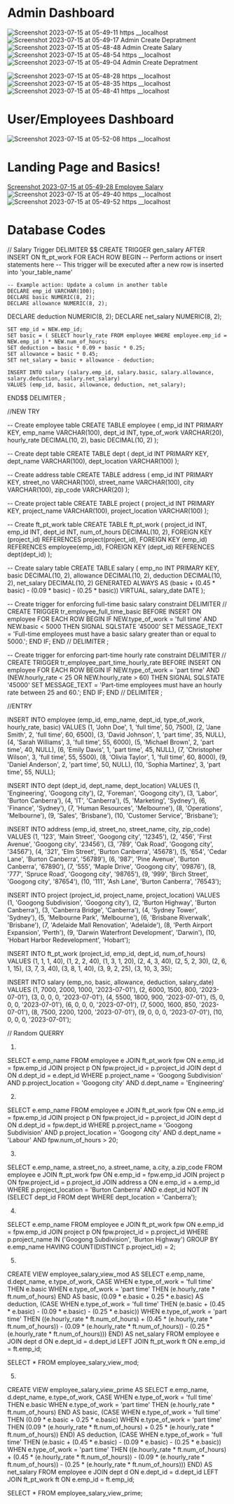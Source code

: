 

# Admin Dashboard 

![Screenshot 2023-07-15 at 05-49-11 https __localhost](https://github.com/zeon-X/payroll-php-admin/assets/73699852/57a99d92-363c-45d9-b9d9-c29b1ff5dd38)
![Screenshot 2023-07-15 at 05-49-17 Admin Create Depratment](https://github.com/zeon-X/payroll-php-admin/assets/73699852/bcde89f2-e5d3-4810-aea6-4f61c168d33a)
![Screenshot 2023-07-15 at 05-48-48 Admin Create Salary](https://github.com/zeon-X/payroll-php-admin/assets/73699852/65f5d6ea-c70d-40f9-9cb9-e3de4a4354d3)
![Screenshot 2023-07-15 at 05-48-54 https __localhost](https://github.com/zeon-X/payroll-php-admin/assets/73699852/93f47421-1662-4287-a646-26648c9cdd57)
![Screenshot 2023-07-15 at 05-49-04 Admin Create Depratment](https://github.com/zeon-X/payroll-php-admin/assets/73699852/d8d3ad56-08b6-4cd6-a5f1-ab0ccf64e641)

![Screenshot 2023-07-15 at 05-48-28 https __localhost](https://github.com/zeon-X/payroll-php-admin/assets/73699852/4c6ea5b0-fb23-48f5-993a-79e6d422044c)
![Screenshot 2023-07-15 at 05-48-35 https __localhost](https://github.com/zeon-X/payroll-php-admin/assets/73699852/781f2421-e987-4920-9bf5-072481b4128e)
![Screenshot 2023-07-15 at 05-48-41 https __localhost](https://github.com/zeon-X/payroll-php-admin/assets/73699852/7e79b65d-55fa-431c-a2b6-00ff9cb5bf28)


# User/Employees Dashboard

![Screenshot 2023-07-15 at 05-52-08 https __localhost](https://github.com/zeon-X/payroll-php-admin/assets/73699852/502d176e-8ff4-4c26-86aa-4be0d65e6c75)


# Landing Page and Basics!
[Screenshot 2023-07-15 at 05-49-28 Employee Salary](https://github.com/zeon-X/payroll-php-admin/assets/73699852/3df4d210-5553-40ff-8d0d-f0cfc7a75541)
![Screenshot 2023-07-15 at 05-49-40 https __localhost](https://github.com/zeon-X/payroll-php-admin/assets/73699852/cff48f9c-e6c2-4416-a5e6-c6755e93c102)
![Screenshot 2023-07-15 at 05-49-52 https __localhost](https://github.com/zeon-X/payroll-php-admin/assets/73699852/aa0c15ac-7181-4aa9-b7c7-62f0a95a8b05)

# Database Codes 
// Salary Trigger
DELIMITER $$
CREATE TRIGGER gen_salary
AFTER INSERT ON ft_pt_work
FOR EACH ROW
BEGIN
    -- Perform actions or insert statements here
    -- This trigger will be executed after a new row is inserted into 'your_table_name'

    -- Example action: Update a column in another table
    DECLARE emp_id VARCHAR(100);
    DECLARE basic NUMERIC(8, 2);
    DECLARE allowance NUMERIC(8, 2);
  DECLARE deduction NUMERIC(8, 2);
    DECLARE net_salary NUMERIC(8, 2);
    
    SET emp_id = NEW.emp_id;
    SET basic = ( SELECT hourly_rate FROM employee WHERE employee.emp_id = NEW.emp_id ) * NEW.num_of_hours;        
    SET deduction = basic * 0.09 + basic * 0.25;
    SET allowance = basic * 0.45;
    SET net_salary = basic + allowance - deduction;
    
    INSERT INTO salary (salary.emp_id, salary.basic, salary.allowance, salary.deduction, salary.net_salary)
    VALUES (emp_id, basic, allowance, deduction, net_salary);
END$$
DELIMITER ;





//NEW TRY

-- Create employee table
CREATE TABLE employee (
  emp_id INT PRIMARY KEY,
  emp_name VARCHAR(100),
  dept_id INT,
  type_of_work VARCHAR(20),
  hourly_rate DECIMAL(10, 2),
  basic DECIMAL(10, 2)
);

-- Create dept table
CREATE TABLE dept (
  dept_id INT PRIMARY KEY,
  dept_name VARCHAR(100),
  dept_location VARCHAR(100)
);

-- Create address table
CREATE TABLE address (
  emp_id INT PRIMARY KEY,
  street_no VARCHAR(100),
  street_name VARCHAR(100),
  city VARCHAR(100),
  zip_code VARCHAR(20)
);

-- Create project table
CREATE TABLE project (
  project_id INT PRIMARY KEY,
  project_name VARCHAR(100),
  project_location VARCHAR(100)
);

-- Create ft_pt_work table
CREATE TABLE ft_pt_work (
  project_id INT,
  emp_id INT,
  dept_id INT,
  num_of_hours DECIMAL(10, 2),
  FOREIGN KEY (project_id) REFERENCES project(project_id),
  FOREIGN KEY (emp_id) REFERENCES employee(emp_id),
  FOREIGN KEY (dept_id) REFERENCES dept(dept_id)
);

-- Create salary table
CREATE TABLE salary (
  emp_no INT PRIMARY KEY,
  basic DECIMAL(10, 2),
  allowance DECIMAL(10, 2),
  deduction DECIMAL(10, 2),
  net_salary DECIMAL(10, 2) GENERATED ALWAYS AS (basic + (0.45 * basic) - (0.09 * basic) - (0.25 * basic)) VIRTUAL,
  salary_date DATE
);

-- Create trigger for enforcing full-time basic salary constraint
DELIMITER //
CREATE TRIGGER tr_employee_full_time_basic
BEFORE INSERT ON employee
FOR EACH ROW
BEGIN
  IF NEW.type_of_work = 'full time' AND NEW.basic < 5000 THEN
    SIGNAL SQLSTATE '45000' SET MESSAGE_TEXT = 'Full-time employees must have a basic salary greater than or equal to 5000.';
  END IF;
END //
DELIMITER ;

-- Create trigger for enforcing part-time hourly rate constraint
DELIMITER //
CREATE TRIGGER tr_employee_part_time_hourly_rate
BEFORE INSERT ON employee
FOR EACH ROW
BEGIN
  IF NEW.type_of_work = 'part time' AND (NEW.hourly_rate < 25 OR NEW.hourly_rate > 60) THEN
    SIGNAL SQLSTATE '45000' SET MESSAGE_TEXT = 'Part-time employees must have an hourly rate between 25 and 60.';
  END IF;
END //
DELIMITER ;


//ENTRY

INSERT INTO employee (emp_id, emp_name, dept_id, type_of_work, hourly_rate, basic)
VALUES
  (1, 'John Doe', 1, 'full time', 50, 7500),
  (2, 'Jane Smith', 2, 'full time', 60, 6500),
  (3, 'David Johnson', 1, 'part time', 35, NULL),
  (4, 'Sarah Williams', 3, 'full time', 55, 6000),
  (5, 'Michael Brown', 2, 'part time', 40, NULL),
  (6, 'Emily Davis', 1, 'part time', 45, NULL),
  (7, 'Christopher Wilson', 3, 'full time', 55, 5500),
  (8, 'Olivia Taylor', 1, 'full time', 60, 8000),
  (9, 'Daniel Anderson', 2, 'part time', 50, NULL),
  (10, 'Sophia Martinez', 3, 'part time', 55, NULL);



  INSERT INTO dept (dept_id, dept_name, dept_location)
VALUES
  (1, 'Engineering', 'Googong city'),
  (2, 'Foreman', 'Googong city'),
  (3, 'Labor', 'Burton Canberra'),
  (4, 'IT', 'Canberra'),
  (5, 'Marketing', 'Sydney'),
  (6, 'Finance', 'Sydney'),
  (7, 'Human Resources', 'Melbourne'),
  (8, 'Operations', 'Melbourne'),
  (9, 'Sales', 'Brisbane'),
  (10, 'Customer Service', 'Brisbane');



INSERT INTO address (emp_id, street_no, street_name, city, zip_code)
VALUES
  (1, '123', 'Main Street', 'Googong city', '12345'),
  (2, '456', 'First Avenue', 'Googong city', '23456'),
  (3, '789', 'Oak Road', 'Googong city', '34567'),
  (4, '321', 'Elm Street', 'Burton Canberra', '45678'),
  (5, '654', 'Cedar Lane', 'Burton Canberra', '56789'),
  (6, '987', 'Pine Avenue', 'Burton Canberra', '67890'),
  (7, '555', 'Maple Drive', 'Googong city', '09876'),
  (8, '777', 'Spruce Road', 'Googong city', '98765'),
  (9, '999', 'Birch Street', 'Googong city', '87654'),
  (10, '111', 'Ash Lane', 'Burton Canberra', '76543');



INSERT INTO project (project_id, project_name, project_location)
VALUES
  (1, 'Googong Subdivision', 'Googong city'),
  (2, 'Burton Highway', 'Burton Canberra'),
  (3, 'Canberra Bridge', 'Canberra'),
  (4, 'Sydney Tower', 'Sydney'),
  (5, 'Melbourne Park', 'Melbourne'),
  (6, 'Brisbane Riverwalk', 'Brisbane'),
  (7, 'Adelaide Mall Renovation', 'Adelaide'),
  (8, 'Perth Airport Expansion', 'Perth'),
  (9, 'Darwin Waterfront Development', 'Darwin'),
  (10, 'Hobart Harbor Redevelopment', 'Hobart');



INSERT INTO ft_pt_work (project_id, emp_id, dept_id, num_of_hours)
VALUES
  (1, 1, 1, 40),
  (1, 2, 2, 40),
  (1, 3, 1, 20),
  (2, 4, 3, 40),
  (2, 5, 2, 30),
  (2, 6, 1, 15),
  (3, 7, 3, 40),
  (3, 8, 1, 40),
  (3, 9, 2, 25),
  (3, 10, 3, 35);



INSERT INTO salary (emp_no, basic, allowance, deduction, salary_date)
VALUES
  (1, 7000, 2000, 1000, '2023-07-01'),
  (2, 6000, 1500, 800, '2023-07-01'),
  (3, 0, 0, 0, '2023-07-01'),
  (4, 5500, 1800, 900, '2023-07-01'),
  (5, 0, 0, 0, '2023-07-01'),
  (6, 0, 0, 0, '2023-07-01'),
  (7, 5000, 1600, 850, '2023-07-01'),
  (8, 7500, 2200, 1200, '2023-07-01'),
  (9, 0, 0, 0, '2023-07-01'),
  (10, 0, 0, 0, '2023-07-01');




// Random QUERRY

1)

SELECT e.emp_name
FROM employee e 
JOIN ft_pt_work fpw ON e.emp_id = fpw.emp_id
JOIN project p ON fpw.project_id = p.project_id
JOIN dept d ON d.dept_id = e.dept_id
WHERE p.project_name = 'Googong Subdivision' AND p.project_location = 'Googong city' AND 
d.dept_name = 'Engineering'


2)

SELECT e.emp_name
FROM employee e
JOIN ft_pt_work fpw ON e.emp_id = fpw.emp_id
JOIN project p ON fpw.project_id = p.project_id 
JOIN dept d ON d.dept_id = fpw.dept_id
WHERE p.project_name = 'Googong Subdivision' AND p.project_location = 'Googong city' AND
d.dept_name = 'Labour' AND fpw.num_of_hours > 20;


3)

SELECT e.emp_name, a.street_no, a.street_name, a.city, a.zip_code
FROM employee e
JOIN ft_pt_work fpw ON e.emp_id = fpw.emp_id
JOIN project p ON fpw.project_id = p.project_id
JOIN address a ON e.emp_id = a.emp_id
WHERE p.project_location = 'Burton Canberra' AND e.dept_id NOT IN (SELECT dept_id FROM dept WHERE dept_location = 'Canberra');


4)

SELECT e.emp_name
FROM employee e
JOIN ft_pt_work fpw ON e.emp_id = fpw.emp_id
JOIN project p ON fpw.project_id = p.project_id
WHERE p.project_name IN ('Googong Subdivision', 'Burton Highway')
GROUP BY e.emp_name
HAVING COUNT(DISTINCT p.project_id) = 2;



5)

CREATE VIEW employee_salary_view_mod AS
SELECT e.emp_name, d.dept_name, e.type_of_work,
  CASE 
    WHEN e.type_of_work = 'full time' THEN e.basic
    WHEN e.type_of_work = 'part time' THEN (e.hourly_rate * ft.num_of_hours)
  END AS basic,
  (0.09 * e.basic + 0.25 * e.basic) AS deduction,
  (CASE 
    WHEN e.type_of_work = 'full time' THEN (e.basic + (0.45 * e.basic) - (0.09 * e.basic) - (0.25 * e.basic))
    WHEN e.type_of_work = 'part time' THEN ((e.hourly_rate * ft.num_of_hours) + (0.45 * (e.hourly_rate * ft.num_of_hours)) - (0.09 * (e.hourly_rate * ft.num_of_hours)) - (0.25 * (e.hourly_rate * ft.num_of_hours)))
  END) AS net_salary
FROM employee e
JOIN dept d ON e.dept_id = d.dept_id
LEFT JOIN ft_pt_work ft ON e.emp_id = ft.emp_id;

SELECT * FROM employee_salary_view_mod;


5)


CREATE VIEW employee_salary_view_prime AS
SELECT e.emp_name, d.dept_name, e.type_of_work,
  CASE 
    WHEN e.type_of_work = 'full time' THEN e.basic
    WHEN e.type_of_work = 'part time' THEN (e.hourly_rate * ft.num_of_hours)
  END AS basic,
  (CASE 
    WHEN e.type_of_work = 'full time' THEN (0.09 * e.basic + 0.25 * e.basic)
    WHEN e.type_of_work = 'part time' THEN (0.09 * (e.hourly_rate * ft.num_of_hours) + 0.25 * (e.hourly_rate * ft.num_of_hours))
   END) AS deduction,
  (CASE 
    WHEN e.type_of_work = 'full time' THEN (e.basic + (0.45 * e.basic) - (0.09 * e.basic) - (0.25 * e.basic))
    WHEN e.type_of_work = 'part time' THEN ((e.hourly_rate * ft.num_of_hours) + (0.45 * (e.hourly_rate * ft.num_of_hours)) - (0.09 * (e.hourly_rate * ft.num_of_hours)) - (0.25 * (e.hourly_rate * ft.num_of_hours)))
  END) AS net_salary
FROM employee e
JOIN dept d ON e.dept_id = d.dept_id
LEFT JOIN ft_pt_work ft ON e.emp_id = ft.emp_id;

SELECT * FROM employee_salary_view_prime;

